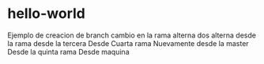 # hello-world
Ejemplo de creacion de branch
cambio en la rama alterna
dos alterna
desde la rama
desde la tercera
Desde Cuarta rama
Nuevamente desde la master
Desde la quinta rama
Desde maquina
